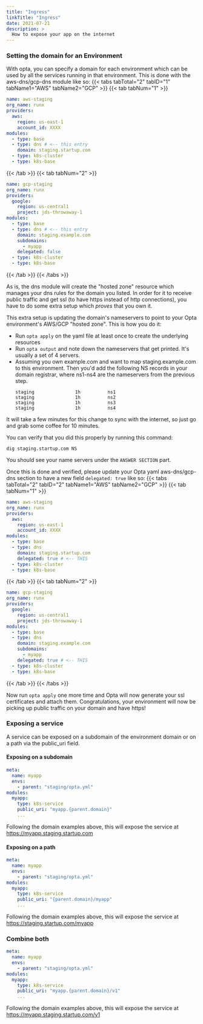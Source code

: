 ```yaml
---
title: "Ingress"
linkTitle: "Ingress"
date: 2021-07-21
description: >
  How to expose your app on the internet
---
```


### Setting the domain for an Environment

With opta, you can specify a domain for each environment which can be used by all the services running in that
environment. This is done with the aws-dns/gcp-dns module like so:
{{< tabs tabTotal="2" tabID="1" tabName1="AWS" tabName2="GCP" >}}
{{< tab tabNum="1" >}}

```yaml
name: aws-staging
org_name: runx
providers:
  aws:
    region: us-east-1
    account_id: XXXX
modules:
  - type: base
  - type: dns # <-- this entry
    domain: staging.startup.com
  - type: k8s-cluster
  - type: k8s-base
```

{{< /tab >}}
{{< tab tabNum="2" >}}

```yaml
name: gcp-staging
org_name: runx
providers:
  google:
    region: us-central1
    project: jds-throwaway-1
modules:
  - type: base
  - type: dns # <-- this entry
    domain: staging.example.com
    subdomains:
      - myapp
    delegated: false
  - type: k8s-cluster
  - type: k8s-base
```

{{< /tab >}}
{{< /tabs >}}

As is, the dns module will create the "hosted zone" resource which manages your dns rules
for the domain you listed. In order for it to receive public traffic and get ssl
(to have https instead of http connections), you have to do some extra setup which
_proves_ that you own it.

This extra setup is updating the domain's nameservers to point to your Opta environment's AWS/GCP "hosted zone". This is how you do it:

- Run `opta apply` on the yaml file at least once to create the underlying resources
- Run `opta output` and note down the nameservers that get printed. It's usually a set of 4 servers.
- Assuming you own example.com and want to map staging.example.com to this environment. Then you'd add the following NS records in your domain registrar, where ns1-ns4 are the nameservers from the previous step.
  ```
  staging				1h			ns1
  staging				1h			ns2
  staging				1h			ns3
  staging				1h			ns4
  ```

It will take a few minutes for this change to sync with the internet, so just go and grab some coffee for 10 minutes.

You can verify that you did this properly by running this command:

```shell
dig staging.startup.com NS
```

You should see your name servers under the `ANSWER SECTION` part.

Once this is done and verified, please update your Opta yaml aws-dns/gcp-dns section to have a new field `delegated: true` like
so:
{{< tabs tabTotal="2" tabID="2" tabName1="AWS" tabName2="GCP" >}}
{{< tab tabNum="1" >}}

```yaml
name: aws-staging
org_name: runx
providers:
  aws:
    region: us-east-1
    account_id: XXXX
modules:
  - type: base
  - type: dns
    domain: staging.startup.com
    delegated: true # <-- THIS
  - type: k8s-cluster
  - type: k8s-base
```

{{< /tab >}}
{{< tab tabNum="2" >}}

```yaml
name: gcp-staging
org_name: runx
providers:
  google:
    region: us-central1
    project: jds-throwaway-1
modules:
  - type: base
  - type: dns
    domain: staging.example.com
    subdomains:
      - myapp
    delegated: true # <-- THIS
  - type: k8s-cluster
  - type: k8s-base
```

{{< /tab >}}
{{< /tabs >}}

Now run `opta apply` one more time and Opta will now generate your ssl certificates and attach them. Congratulations,
your environment will now be picking up public traffic on your domain and have https!

### Exposing a service

A service can be exposed on a subdomain of the environment domain or on a path via the public_uri field.

#### Exposing on a subdomain

```yaml
meta:
  name: myapp
  envs:
    - parent: "staging/opta.yml"
modules:
  myapp:
    type: k8s-service
    public_uri: "myapp.{parent.domain}"
    ...
```

Following the domain examples above, this will expose the service at https://myapp.staging.startup.com

#### Exposing on a path

```yaml
meta:
  name: myapp
  envs:
    - parent: "staging/opta.yml"
modules:
  myapp:
    type: k8s-service
    public_uri: "{parent.domain}/myapp"
    ...
```

Following the domain examples above, this will expose the service at https://staging.startup.com/myapp

### Combine both

```yaml
meta:
  name: myapp
  envs:
    - parent: "staging/opta.yml"
modules:
  myapp:
    type: k8s-service
    public_uri: "myapp.{parent.domain}/v1"
    ...
```

Following the domain examples above, this will expose the service at https://myapp.staging.startup.com/v1
